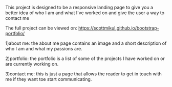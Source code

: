 This project is designed to be a responsive landing page to give you a better idea of who I am and what I've worked on and give the user a way to contact me

The full project can be viewed on:
https://scottmikul.github.io/bootstrap-portfolio/

1)about me:
the about me page contains an image and a short description of who I am and what my passions are.

2)portfolio:
the portfolio is a list of some of the projects I have worked on or are currently working on.

3)contact me:
this is just a page that allows the reader to get in touch with me if they want toe start communicating.